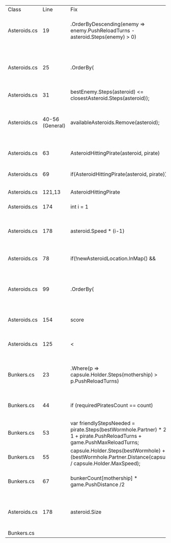 <table>
    <tr>
        <td>Class</td>
        <td>Line</td>
        <td>Fix</td>
        <td>Instead Of</td>
        <td>Reason</td>
    </tr>
    <tr>
        <td>Asteroids.cs</td>
        <td>19</td>
        <td>.OrderByDescending(enemy => enemy.PushReloadTurns - asteroid.Steps(enemy) > 0)</td>
        <td>enemy => enemy.PushReloadTurns > 0</td>
        <td>it is better to order by enemies who the asteroid can hit when they don't have a push</td>
    </tr>
    <tr>
        <td>Asteroids.cs</td>
        <td>25</td>
        <td>.OrderBy(</td>
        <td>.OrderByDescending(</td>
        <td>instead of orderbyDescending because it is better to hit the closest capsule that we can hit</td>
    </tr>
    <tr>
        <td>Asteroids.cs</td>
        <td>31</td>
        <td>bestEnemy.Steps(asteroid) <= closestAsteroid.Steps(asteroid));</td>
        <td>bestEnemy.Distance(pirate) <= closestAsteroid.Distance(pirate)</td>
        <td> put asteroid instead of pirate</td>
    </tr>
    <tr>
        <td>Asteroids.cs</td>
        <td>40-56 (General)</td>
        <td>availableAsteroids.Remove(asteroid);</td>
        <td> ----- </td>
        <td>we have to remove the asteroid from the available asteroids to make sure we don't push it more than once</td>
    </tr>
    <tr>
        <td>Asteroids.cs</td>
        <td>63</td>
        <td>AsteroidHittingPirate(asteroid, pirate)</td>
        <td> ----- </td>
        <td>we don't want to push it to the border if it is not hitting us</td>
    </tr>
    <tr>
        <td>Asteroids.cs</td>
        <td>69</td>
        <td>if(AsteroidHittingPirate(asteroid, pirate))</td>
        <td> ----- </td>
        <td>we don't want to push it randomly if it is not hitting us</td>
    </tr>
    <tr>
        <td>Asteroids.cs</td>
        <td>121,13</td>
        <td>AsteroidHittingPirate</td>
        <td>AsteroidHeadingTowardsPirate</td>
        <td>Changed name to make it clearer</td>
    </tr>
    <tr>
        <td>Asteroids.cs</td>
        <td>174</td>
        <td>int i = 1 </td>
        <td>int i = 0</td>
        <td>changed starting steps to 1</td>
    </tr>
    <tr>
        <td>Asteroids.cs</td>
        <td>178</td>
        <td>asteroid.Speed * (i-1)</td>
        <td>asteroid.Speed * i</td>
        <td>because the first turn the asteroid does not move it only gains the push distance</td>
    </tr>
    <tr>
        <td>Asteroids.cs</td>
        <td>78</td>
        <td>if(!newAsteroidLocation.InMap() &&</td>
        <td>.Where(p => !newAsteroidLocation.InMap() ? false</td>
        <td>removed in map from inside the where</td>
    </tr>
    <tr>
        <td>Asteroids.cs</td>
        <td>99</td>
        <td>.OrderBy(</td>
        <td>.OrderByDescending(</td>
        <td> changed orderby to normal because we should target the closest capsule to the mothership that we can hit</td>
    </tr>
    <tr>
        <td>Asteroids.cs</td>
        <td>154</td>
        <td>score</td>
        <td> bestScore = asteroid.Steps(bestCapsuleForAsteroid) + ...</td>
        <td>changed the value to score since it already exists</td>
    </tr>
    <tr>
        <td>Asteroids.cs</td>
        <td>125</td>
        <td><</td>
        <td><=</td>
        <td> changed <= to < because we want them to hit each other</td>
    </tr>
    <tr>
        <td>Bunkers.cs</td>
        <td>23</td>
        <td>.Where(p => capsule.Holder.Steps(mothership) > p.PushReloadTurns)</td>
        <td>.Where(p => p.Steps(mothership) > p.PushReloadTurns)</td>
        <td>add the wait turns until we get to the enemy pirates instead of the p.Steps(mothership)</td>
    </tr>
    <tr>
        <td>Bunkers.cs</td>
        <td>44</td>
        <td>if (requiredPiratesCount == count)</td>
        <td>---</td>
        <td>Deleted the if because we want to sort them in any case</td>
    </tr>
    <tr>
        <td>Bunkers.cs</td>
        <td>53</td>
        <td> var friendlyStepsNeeded = pirate.Steps(bestWormhole.Partner) * 2 + 1 + pirate.PushReloadTurns + game.PushMaxReloadTurns;</td>
        <td>System.Math.Max(pirate.Steps(bestWormhole.Partner.Location.Towards(pirate, pirate.PushRange)), pirate.PushReloadTurns) +
                                System.Math.Max(pirate.Steps(bestWormhole.Partner.Location.Towards(pirate, pirate.PushRange)), game.PushMaxReloadTurns);</td>
        <td>the previous calculation was faulty</td>
    </tr>
    <tr>
        <td>Bunkers.cs</td>
        <td>55</td>
        <td>capsule.Holder.Steps(bestWormhole) + (bestWormhole.Partner.Distance(capsule) / capsule.Holder.MaxSpeed);</td>
        <td>var enemyStepsNeeded = capsule.Holder.Steps(mothership);</td>
        <td>the previous calculation was faulty</td>
    </tr>
    <tr>
        <td>Bunkers.cs</td>
        <td>67</td>
        <td>bunkerCount[mothership] * game.PushDistance /2</td>
        <td>bunkerCount[mothership].Power(2) * game.PushRange</td>
        <td>a better calculation to take into consideration the heavy pirates' push</td>
    </tr>
    <tr>
        <td>Asteroids.cs</td>
        <td>178</td>
        <td>asteroid.Size</td>
        <td> (int) (asteroid.Size * 0.8)</td>
        <td> the problem of the asteroid not killing the pirate was caused by another reason</td>
    </tr>
    <tr>
        <td>Bunkers.cs</td>
        <td></td>
        <td></td>
        <td></td>
        <td></td>
    </tr>
</table>
